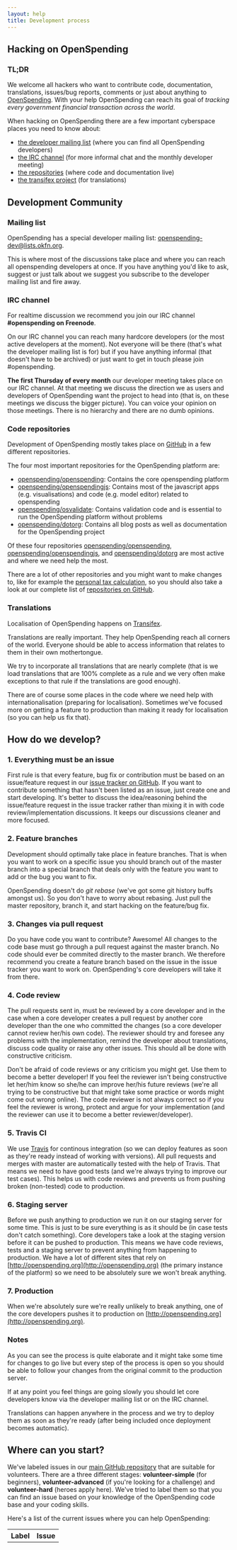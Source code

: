 ```yaml
---
layout: help
title: Development process
---
```


## Hacking on OpenSpending

### TL;DR

We welcome all hackers who want to contribute code, documentation, translations, issues/bug reports, comments or just about anything to [OpenSpending](http://openspending.org/). With your help OpenSpending can reach its goal of *tracking every government financial transaction across the world*.

When hacking on OpenSpending there are a few important cyberspace places you need to know about:

* [the developer mailing list](http://lists.okfn.org/mailman/listinfo/openspending-dev) (where you can find all OpenSpending developers)
* [the IRC channel](http://webchat.freenode.net/?channels=openspending) (for more informal chat and the monthly developer meeting)
* [the repositories](http://github.com/openspending/) (where code and documentation live)
* [the transifex project](https://www.transifex.com/projects/p/openspending/) (for translations)

## Development Community

### Mailing list

OpenSpending has a special developer mailing list: [openspending-dev@lists.okfn.org](http://lists.okfn.org/mailman/listinfo/openspending-dev).

This is where most of the discussions take place and where you can reach all openspending developers at once. If you have anything you'd like to ask, suggest or just talk about we suggest you subscribe to the developer mailing list and fire away.

### IRC channel

For realtime discussion we recommend you join our IRC channel **#openspending on Freenode**.

On our IRC channel you can reach many hardcore developers (or the most active developers at the moment). Not everyone will be there (that's what the developer mailing list is for) but if you have anything informal (that doesn't have to be archived) or just want to get in touch please join #openspending.

**The first Thursday of every month** our developer meeting takes place on our IRC channel. At that meeting we discuss the direction we as users and developers of OpenSpending want the project to head into (that is, on these meetings we discuss the bigger picture). You can voice your opinion on those meetings. There is no hierarchy and there are no dumb opinions.

### Code repositories

Development of OpenSpending mostly takes place on [GitHub](http://github.com/openspending/) in a few different repositories.

The four most important repositories for the OpenSpending platform are:

* [openspending/openspending](http://github.com/openspending/openspending): Contains the core openspending platform
* [openspending/openspendingjs](http://github.com/openspending/openspendingjs): Contains most of the javascript apps (e.g. visualisations) and code (e.g. model editor) related to openspending
* [openspending/osvalidate](http://github.com/openspending/osvalidate): Contains validation code and is essential to run the OpenSpending platform without problems
* [openspending/dotorg](http://github.com/openspending/dotorg): Contains all blog posts as well as documentation for the OpenSpending project

Of these four repositories [openspending/openspending](http://github.com/openspending/openspending), [openspending/openspendingjs](http://github.com/openspending/openspendingjs), and [openspending/dotorg](http://github.com/openspending/dotorg) are most active and where we need help the most.

There are a lot of other repositories and you might want to make changes to, like for example the [personal tax calculation](https://github.com/openspending/taxman), so you should also take a look at our complete list of [repositories on GitHub](http://github.com/openspending/).

### Translations

Localisation of OpenSpending happens on [Transifex](https://www.transifex.com/projects/p/openspending/).

Translations are really important. They help OpenSpending reach all corners of the world. Everyone should be able to access information that relates to them in their own mothertongue.

 We try to incorporate all translations that are nearly complete (that is we load translations that are 100% complete as a rule and we very often make exceptions to that rule if the translations are good enough).

There are of course some places in the code where we need help with internationalisation (preparing for localisation). Sometimes we've focused more on getting a feature to production than making it ready for localisation (so you can help us fix that).

## How do we develop?

### 1. Everything must be an issue

First rule is that every feature, bug fix or contribution must be based on an issue/feature request in our [issue tracker on GitHub](http://github.com/openspending/openspending/issues/). If you want to contribute something that hasn't been listed as an issue, just create one and start developing. It's better to discuss the idea/reasoning behind the issue/feature request in the issue tracker rather than mixing it in with code review/implementation discussions. It keeps our discussions cleaner and more focused.

### 2. Feature branches

Development should optimally take place in feature branches. That is when you want to work on a specific issue you should branch out of the master branch into a special branch that deals only with the feature you want to add or the bug you want to fix.

OpenSpending doesn't do *git rebase* (we've got some git history buffs amongst us). So you don't have to worry about rebasing. Just pull the master repository, branch it, and start hacking on the feature/bug fix.

### 3. Changes via pull request

Do you have code you want to contribute? Awesome! All changes to the code base must go through a pull request against the master branch. No code should ever be commited directly to the master branch. We therefore recommend you create a feature branch based on the issue in the issue tracker you want to work on. OpenSpending's core developers will take it from there.

### 4. Code review

The pull requests sent in, must be reviewed by a core developer and in the case when a core developer creates a pull request by another core developer than the one who committed the changes (so a core developer cannot review her/his own code). The reviewer should try and foresee any problems with the implementation, remind the developer about translations, discuss code quality or raise any other issues. This should all be done with constructive criticism.

Don't be afraid of code reviews or any criticism you might get. Use them to become a better developer! If you feel the reviewer isn't being constructive let her/him know so she/he can improve her/his future reviews (we're all trying to be constructive but that might take some practice or words might come out wrong online). The code reviewer is not always correct so if you feel the reviewer is wrong, protect and argue for your implementation (and the reviewer can use it to become a better reviewer/developer).

### 5. Travis CI

We use [Travis](http://travis-ci.org/) for continous integration (so we can deploy features as soon as they're ready instead of working with versions). All pull requests and merges with master are automatically tested with the help of Travis. That means we need to have good tests (and we're always trying to improve our test cases). This helps us with code reviews and prevents us from pushing broken (non-tested) code to production.

### 6. Staging server

Before we push anything to production we run it on our staging server for some time. This is just to be sure everything is as it should be (in case tests don't catch something). Core developers take a look at the staging version before it can be pushed to production. This means we have code reviews, tests and a staging server to prevent anything from happening to production. We have a lot of different sites that rely on [http://openspending.org](http://openspending.org) (the primary instance of the platform) so we need to be absolutely sure we won't break anything.

### 7. Production

When we're absolutely sure we're really unlikely to break anything, one of the core developers pushes it to production on [http://openspending.org](http://openspending.org).

### Notes

As you can see the process is quite elaborate and it might take some time for changes to go live but every step of the process is open so you should be able to follow your changes from the original commit to the production server.

If at any point you feel things are going slowly you should let core developers know via the developer mailing list or on the IRC channel.

Translations can happen anywhere in the process and we try to deploy them as soon as they're ready (after being included once deployment becomes automatic).

## Where can you start?

We've labeled issues in our [main GitHub repository](http://github.com/openspending/openspending) that are suitable for volunteers. There are a three different stages: **volunteer-simple** (for beginners), **volunteer-advanced** (if you're looking for a challenge) and **volunteer-hard** (heroes apply here). We've tried to label them so that you can find an issue based on your knowledge of the OpenSpending code base and your coding skills.

Here's a list of the current issues where you can help OpenSpending:

<table id="github-issues" class="table">
  <tr><th>Label</th><th>Issue</th></tr>
</table>

<script src="http://openspending.org/static/openspendingjs/lib/vendor/jquery.js"></script>
<script type="text/javascript">
  var issues = $("#github-issues");
  var github = "https://api.github.com/repos/openspending/openspending/issues"
  var labels = [{name:"volunteer-simple", colour:"#d7e102"},
                {name:"volunteer-advanced", colour:"#e102d8"},
                {name:"volunteer-hard", colour:"#02e10c"}];
  for (idx in labels) {
    var label = labels[idx];
    $.ajax({
      url: github,
      data: {labels:label.name},
      success: function(data) {
        $.each(data, function(i) {
          issues.append('<tr><td>'
                        + '<span class="label" style="background:'
                        + label.colour
                        + '; text-shadow: 0 -1px 0 rgba(0, 0, 0, 0.25);">'
                        + label.name
                        + '</td><td><a href="'
                        + this.html_url
                        + '">'
                        + this.title
                        + '</a></td></tr>'
                       );
        });
      },
      async: false,
    });
  }
</script>
